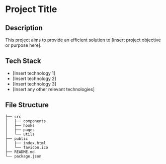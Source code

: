# Project Title

## Description
This project aims to provide an efficient solution to [insert project objective or purpose here].

## Tech Stack
- [Insert technology 1]
- [Insert technology 2]
- [Insert technology 3]
- [Insert any other relevant technologies]

## File Structure
```
├── src
│   ├── components
│   ├── hooks
│   ├── pages
│   └── utils
├── public
│   ├── index.html
│   └── favicon.ico
├── README.md
└── package.json
```